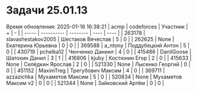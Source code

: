 # Задачи 25.01.13
Время обновления: 2025-01-16 16:38:21
| acmp  | codeforces | Участник | +    | -    |
| ----- | ---------- | -------- | ---- | ---- |
| 263178 | slavashestakov2005 | Шестаков Вячеслав | 5 | 0 |
| 262625 | None | Екатерина Юрьевна | 0 | 0 |
| 369588 | a_ntony | Поддубецкий Антон | 5 | 0 |
| 430719 | pchelka12 | Ченченко Даниил | 4 | 0 |
| 415486 | DanilGoose | Шатохин Данил | 3 | 1 |
| 416806 | kjuby | Костюнин Егор | 2 | 0 |
| 415633 | None | Селёдкин Ярослав | 2 | 0 |
| 521330 | None | Лысенко Георгий | 0 | 0 |
| 451152 | MaximTreg | Трегубович Максим | 4 | 0 |
| 369711 | azzazichka | Мухаметов Максим | 5 | 0 |
| 520834 | None | Мухаметов Максим v2 | 0 | 0 |
| 521344 | None | Зайковский Артём | 0 | 0 |
